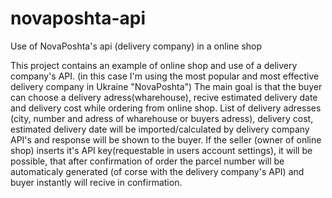 # novaposhta-api
Use of NovaPoshta's api (delivery company) in a online shop

This project contains an example of online shop and use of a delivery company's API. (in this case I'm using the most popular and most effective delivery company in Ukraine "NovaPoshta")
The main goal is that the buyer can choose a delivery adress(wharehouse), recive estimated delivery date and delivery cost while ordering from online shop.
List of delivery adresses (city, number and adress of wharehouse or buyers adress), delivery cost, estimated delivery date will be imported/calculated by delivery company API's and response will be shown to the buyer.
If the seller (owner of online shop) inserts it's API key(requestable in users account settings), it will be possible, that after confirmation of order the parcel number will be  automaticaly generated (of corse with the delivery company's API) and buyer instantly will recive in confirmation.
